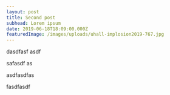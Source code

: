 ```yaml
---
layout: post
title: Second post
subhead: Lorem ipsum
date: 2019-06-18T18:09:00.000Z
featuredImage: /images/uploads/uhall-implosion2019-767.jpg
---
```

dasdfasf asdf 

safasdf as

asdfasdfas

fasdfasdf
